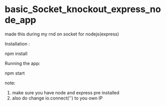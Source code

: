 # basic_Socket_knockout_express_node_app
made this during my rnd on socket for nodejs(express)


Installation :

npm install

Running the app:

npm start


note:

1. make sure you have node and express pre installed
2. also do change io.connect('') to you own IP 

